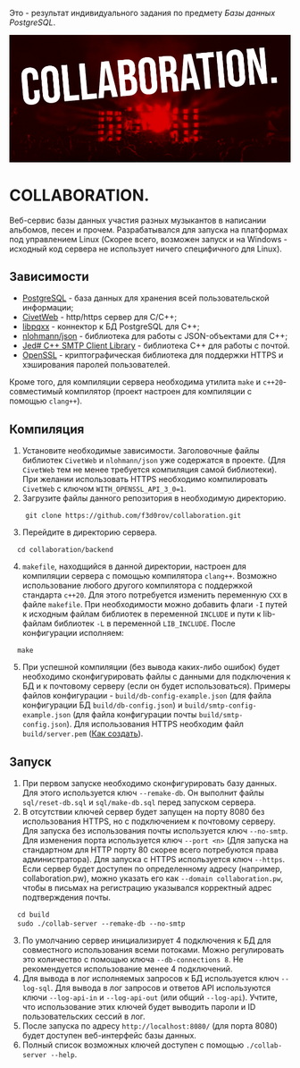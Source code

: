 Это - результат индивидуального задания по предмету _Базы данных PostgreSQL_.

![COLLABORATION.](logo.png)
# COLLABORATION.
Веб-сервис базы данных участия разных музыкантов в написании альбомов, песен и прочем. Разрабатывался для запуска на платформах под управлением Linux (Скорее всего, возможен запуск и на Windows - исходный код сервера не использует ничего специфичного для Linux).

## Зависимости
- [PostgreSQL](https://www.postgresql.org/) - база данных для хранения всей пользовательской информации;
- [CivetWeb](https://github.com/civetweb/civetweb) - http/https сервер для C/C++;
- [libpqxx](https://github.com/jtv/libpqxx) - коннектор к БД PostgreSQL для C++;
- [nlohmann/json](https://github.com/nlohmann/json) - библиотека для работы с JSON-объектами для C++;
- [Jed# C++ SMTP Client Library](https://github.com/jeremydumais/CPP-SMTPClient-library) - библиотека C++ для работы с почтой.
- [OpenSSL](https://www.openssl.org/) - криптографическая библиотека для поддержки HTTPS и хэширования паролей пользователей.

Кроме того, для компиляции сервера необходима утилита `make` и `c++20`-совместимый компилятор (проект настроен для компиляции с помощью `clang++`).

## Компиляция

1. Установите необходимые зависимости. Заголовочные файлы библиотек `CivetWeb` и `nlohmann/json` уже содержатся в проекте. (Для `CivetWeb` тем не менее требуется компиляция самой библиотеки). При желании использовать HTTPS необходимо компилировать `CivetWeb` с ключом `WITH_OPENSSL_API_3_0=1`.
2. Загрузите файлы данного репозитория в необходимую директорию.
```
    git clone https://github.com/f3d0rov/collaboration.git
```
3. Перейдите в директорию сервера.
```
  cd collaboration/backend
```
4. `makefile`, находщийся в данной директории, настроен для компиляции сервера с помощью компилятора `clang++`. Возможно использование любого другого компилятора с поддержкой стандарта `c++20`. Для этого потребуется изменить переменную `CXX` в файле `makefile`. При необходимости можно добавить флаги `-I` путей к исходным файлам библиотек в переменной `INCLUDE` и пути к lib-файлам библиотек `-L` в переменной `LIB_INCLUDE`. После конфигурации исполняем:
```
  make
```
5. При успешной компиляции (без вывода каких-либо ошибок) будет необходимо сконфигурировать файлы с данными для подключения к БД и к почтовому серверу (если он будет использоваться). Примеры файлов конфигурации - `build/db-config-example.json` (для файла конфигурации БД `build/db-config.json`) и `build/smtp-config-example.json` (для файла конфигурации почты `build/smtp-config.json`). Для использования HTTPS необходим файл `build/server.pem` ([Как создать](https://github.com/civetweb/civetweb/blob/master/docs/OpenSSL.md#creating-a-self-signed-certificate)).

## Запуск
1. При первом запуске необходимо сконфигурировать базу данных. Для этого используется ключ `--remake-db`. Он выполнит файлы `sql/reset-db.sql` и `sql/make-db.sql` перед запуском сервера.
2. В отсутствии ключей сервер будет запущен на порту 8080 без использования HTTPS, но с подключением к почтовому серверу. Для запуска без использования почты используется ключ `--no-smtp`. Для изменения порта используется ключ `--port <n>` (Для запуска на стандартном для HTTP порту 80 скорее всего потребуются права администратора). Для запуска с HTTPS используется ключ `--https`. Если сервер будет доступен по определенному адресу (например, collaboration.pw), можно указать его как `--domain collaboration.pw`, чтобы в письмах на регистрацию указывался корректный адрес подтверждения почты.
```
  cd build
  sudo ./collab-server --remake-db --no-smtp
```
3. По умолчанию сервер инициализирует 4 подключения к БД для совместного использования всеми потоками. Можно регулировать это количество с помощью ключа `--db-connections 8`. Не рекомендуется использование менее 4 подключений.
4. Для вывода в лог исполняемых запросов к БД используется ключ `--log-sql`. Для вывода в лог запросов и ответов API используются ключи `--log-api-in` и `--log-api-out` (или общий `--log-api`). Учтите, что использование этих ключей будет выводить пароли и ID пользовательских сессий в лог.
5. После запуска по адресу `http://localhost:8080/` (для порта 8080) будет доступен веб-интерфейс базы данных.
6. Полный список возможных ключей доступен с помощью `./collab-server --help`.


